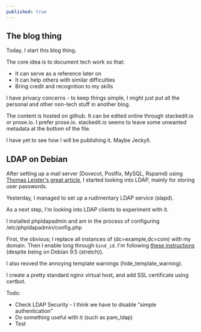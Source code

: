 ```yaml
---
published: true
---
```

## The blog thing

Today, I start this blog thing.

The core idea is to document tech work so that:
- It can serve as a reference later on
- It can help others with similar difficulties
- Bring credit and recognition to my skills

I have privacy concerns - to keep things simple, I might just put all the personal and other non-tech stuff in another blog.

The content is hosted on github. It can be edited online through stackedit.io or prose.io. I prefer prose.io. stackedit.io seems to leave some unwanted metadata at the bottom of the file. 

I have yet to see how I will be publishing it. Maybe Jeckyll.


## LDAP on Debian

After setting up a mail server (Dovecot, Postfix, MySQL, Rspamd) using [Thomas Leister's great article](https://thomas-leister.de/en/mailserver-debian-stretch/), I started looking into LDAP, mainly for storing user passwords.

Yesterday, I managed to set up a rudimentary LDAP service (slapd).

As a next step, I'm looking into LDAP clients to experiment with it.

I installed phpldapadmin and am in the process of configuring /etc/phpldapadmin/config.php 

First, the obvious; I replace all instances of (dc=example,dc=com) with my domain. Then I enable long through `bind_id`. I'm following [these instructions](https://www.digitalocean.com/community/tutorials/how-to-install-and-configure-openldap-and-phpldapadmin-on-ubuntu-16-04) (despite being on Debian 9.5 (stretch)).

I also reoved the annoying template warnings (hide_template_warning).

I create a pretty standard nginx virtual host, and add SSL certificate using certbot.

Todo:
 - Check LDAP Security - I think we have to disable "simple authentication"
 - Do something useful with it (such as pam_ldap)
 - Test
